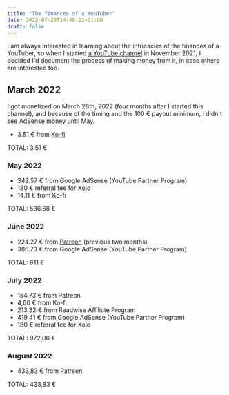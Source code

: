 ```yaml
---
title: "The finances of a YouTuber"
date: 2022-07-25T14:46:22+01:00
draft: false
---
```


I am always interested in learning about the intricacies of the finances of a YouTuber, so when I started [a YouTube channel](https://youtube.com/nicolevanderhoeven) in November 2021, I decided I'd document the process of making money from it, in case others are interested too.


## March 2022

I got monetized on March 28th, 2022 (four months after I started this channel), and because of the timing and the 100 € payout minimum, I didn't see AdSense money until May.

- 3.51 € from [Ko-fi](https://ko-fi.com/nicolevdh)

TOTAL: 3.51 €

### May 2022

- 342.57 € from Google AdSense (YouTube Partner Program)
- 180 € referral fee for [Xolo](https://www.xolo.io/ref/NICVAN2)
- 14.11 € from Ko-fi

TOTAL: 536.68 €

### June 2022

- 224.27 € from [Patreon](https://patreon.com/nicolevdh) (previous two months)
- 386.73 € from Google AdSense (YouTube Partner Program)

TOTAL:  611 €

### July 2022

- 154,73 € from Patreon
- 4,60 € from Ko-fi
- 213,32 € from Readwise Affiliate Program
- 419,41 € from Google AdSense (YouTube Partner Program)
- 180 € referral fee for Xolo

TOTAL:  972,06 €

### August 2022

- 433,83 € from Patreon

TOTAL: 433,83 €